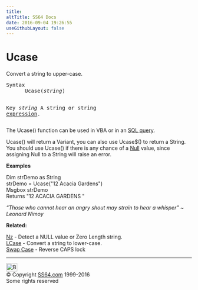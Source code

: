 ```yaml
---
title:
altTitle: SS64 Docs
date: 2016-09-04 19:26:55
useGithubLayout: false
---
```

<!-- #BeginLibraryItem "/Library/head_access.lbi" --><!-- #EndLibraryItem --><h1>Ucase</h1>
<p>  Convert a string to upper-case.</p>
<pre>Syntax
      Ucase(<i>string</i>)

Key
   <i>string</i>    A string or string <a href="stringexpression.html">expression</a>.</pre>
<p>The Ucase() function can be used in VBA or in an <a href="syntax-functions.html">SQL query</a>.</p>
<p><span class="code">Ucase()</span> will return a Variant, you can also use <span class="code">Ucase$()</span> to return a String. <br>
You should use <span class="code">Ucase()</span> if there is any chance of a <a href="syntax-null.html">Null</a> value, since assigning Null to a String will raise an error. </p>
<p><b>Examples</b></p>
<p><span class="code">Dim strDemo as String <br>
strDemo = Ucase("12 Acacia Gardens")<br>
Msgbox strDemo
<br>
</span>Returns <span class="code">"12 ACACIA GARDENS "</span></p>
<p class="quote"><i>“Those who cannot hear an angry shout may strain to hear a whisper” ~ Leonard Nimoy</i></p>
<p><b>Related:</b></p>
<p><a href="nz.html">Nz</a> - Detect a NULL value or Zero Length string.<br>
<a href="lcase.html">LCase</a> - Convert a string to lower-case.<br>
<a href="../case.html">Swap Case</a> - Reverse CAPS lock<br>
</p><!-- #BeginLibraryItem "/Library/foot_access.lbi" --><p>
<!-- access -->

<hr>
<div id="bl" class="footer"><a href="ucase.html#"><img src="../images/top.png" width="30" height="22" alt="Back to the Top"></a></div>
<div id="br" class="footer, tagline">© Copyright <a href="http://ss64.com/">SS64.com</a> 1999-2016<br>
Some rights reserved</div><!-- #EndLibraryItem -->

